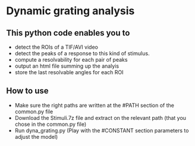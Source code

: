# Dynamic grating analysis
## This python code enables you to
- detect the ROIs of a TIF/AVI video
- detect the peaks of a response to this kind of stimulus. 
- compute a resolvability for each pair of peaks
- output an html file summing up the analyis
- store the last resolvable angles for each ROI

## How to use
- Make sure the right paths are written at the #PATH section of the common.py file
- Download the Stimuli.7z file and extract on the relevant path (that you chose in the common.py file)
- Run dyna_grating.py (Play with the #CONSTANT section parameters to adjust the model)

